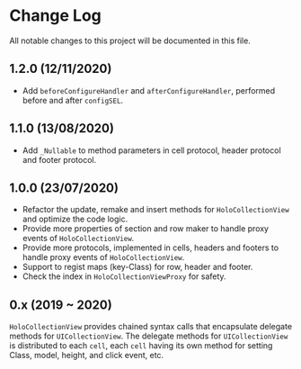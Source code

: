 # Change Log

All notable changes to this project will be documented in this file.


## 1.2.0 (12/11/2020)

- Add `beforeConfigureHandler` and `afterConfigureHandler`, performed before and after `configSEL`.


## 1.1.0 (13/08/2020)

- Add `_Nullable` to method parameters in cell protocol, header protocol and footer protocol.


## 1.0.0 (23/07/2020)

- Refactor the update, remake and insert methods for `HoloCollectionView` and optimize the code logic.
- Provide more properties of section and row maker to handle proxy events of `HoloCollectionView`.
- Provide more protocols, implemented in cells, headers and footers to handle proxy events of `HoloCollectionView`.
- Support to regist maps (key-Class) for row, header and footer.
- Check the index in `HoloCollectionViewProxy` for safety.


## 0.x (2019 ~ 2020)

`HoloCollectionView` provides chained syntax calls that encapsulate delegate methods for `UICollectionView`. The delegate methods for `UICollectionView` is distributed to each `cell`, each `cell` having its own method for setting Class, model, height, and click event, etc.


